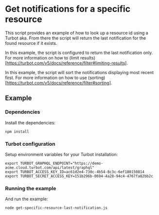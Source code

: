 # Get notifications for a specific resource

This script provides an example of how to look up a resource id using a Turbot aka.
From there the script will return the last notification for the found resource if it exists.

In this example, the script is configured to return the last notification only.
For more information on how to (limit results)[https://turbot.com/v5/docs/reference/filter#limiting-results].

In this example, the script will sort the notifications displaying most recent first.
For more information on how to use (sorting)[https://turbot.com/v5/docs/reference/filter#sorting].

## Example

### Dependencies

Install the dependencies:

```shell
npm install
```

### Turbot configuration

Setup environment variables for your Turbot installation:

```shell
export TURBOT_GRAPHQL_ENDPOINT="https://demo-acme.cloud.turbot.com/api/latest/graphql"
export TURBOT_ACCESS_KEY_ID=ac61d2e4-730c-4b54-8c3c-6ef180150814
export TURBOT_SECRET_ACCESS_KEY=151b296b-0694-4a28-94c4-4767fa82bb2c
```

### Running the example

And run the example:

```shell
node get-specific-resource-last-notification.js
```
